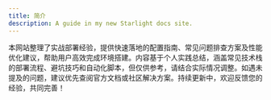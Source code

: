 ```yaml
---
title: 简介
description: A guide in my new Starlight docs site.
---
```


本网站整理了实战部署经验，提供快速落地的配置指南、常见问题排查方案及性能优化建议，帮助用户高效完成环境搭建。内容基于个人实践总结，涵盖常见技术栈的部署流程、避坑技巧和自动化脚本，但仅供参考，请结合实际情况调整。如遇未提及的问题，建议优先查阅官方文档或社区解决方案。持续更新中，欢迎反馈您的经验，共同完善！
